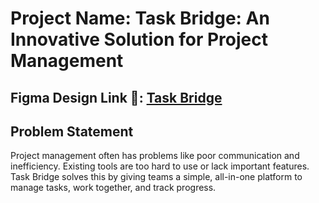 # Project Name: Task Bridge: An Innovative Solution for Project Management

## Figma Design Link 🔗: [Task Bridge  ](https://www.figma.com/design/jEl4fmd7xKQj1auwksj5Q1/TASK-BRIDGE?node-id=0-1&t=iC8RW9DaJqFLbqNL-1)

## Problem Statement
Project management often has problems like poor communication and inefficiency. Existing tools are too hard to use or lack important features. Task Bridge solves this by giving teams a simple, all-in-one platform to manage tasks, work together, and track progress.
